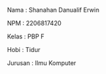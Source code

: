Nama    : Shanahan Danualif Erwin

NPM     : 2206817420

Kelas   : PBP F

Hobi	: Tidur

Jurusan	: Ilmu Komputer